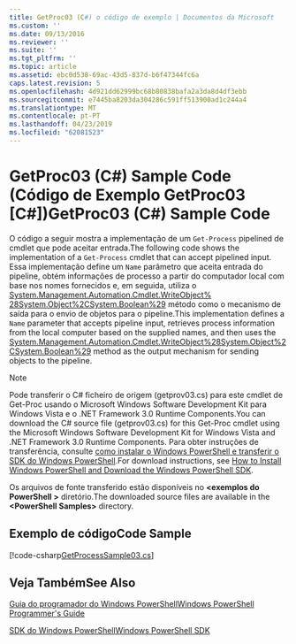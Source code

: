 ```yaml
---
title: GetProc03 (C#) o código de exemplo | Documentos da Microsoft
ms.custom: ''
ms.date: 09/13/2016
ms.reviewer: ''
ms.suite: ''
ms.tgt_pltfrm: ''
ms.topic: article
ms.assetid: ebc0d538-69ac-43d5-837d-b6f47344fc6a
caps.latest.revision: 5
ms.openlocfilehash: 4d921dd62999bc68b80838bafa2a3da8d4df3ebb
ms.sourcegitcommit: e7445ba8203da304286c591ff513900ad1c244a4
ms.translationtype: MT
ms.contentlocale: pt-PT
ms.lasthandoff: 04/23/2019
ms.locfileid: "62081523"
---
```

# <a name="getproc03-c-sample-code"></a><span data-ttu-id="c4176-102">GetProc03 (C#) Sample Code (Código de Exemplo GetProc03 [C#])</span><span class="sxs-lookup"><span data-stu-id="c4176-102">GetProc03 (C#) Sample Code</span></span>

<span data-ttu-id="c4176-103">O código a seguir mostra a implementação de um `Get-Process` pipelined de cmdlet que pode aceitar entrada.</span><span class="sxs-lookup"><span data-stu-id="c4176-103">The following code shows the implementation of a `Get-Process` cmdlet that can accept pipelined input.</span></span> <span data-ttu-id="c4176-104">Essa implementação define um `Name` parâmetro que aceita entrada do pipeline, obtém informações de processo a partir do computador local com base nos nomes fornecidos e, em seguida, utiliza o [System.Management.Automation.Cmdlet.WriteObject% 28System.Object%2CSystem.Boolean%29](/dotnet/api/System.Management.Automation.Cmdlet.WriteObject%28System.Object%2CSystem.Boolean%29) método como o mecanismo de saída para o envio de objetos para o pipeline.</span><span class="sxs-lookup"><span data-stu-id="c4176-104">This implementation defines a `Name` parameter that accepts pipeline input, retrieves process information from the local computer based on the supplied names, and then uses the [System.Management.Automation.Cmdlet.WriteObject%28System.Object%2CSystem.Boolean%29](/dotnet/api/System.Management.Automation.Cmdlet.WriteObject%28System.Object%2CSystem.Boolean%29) method as the output mechanism for sending objects to the pipeline.</span></span>

> [!NOTE]
> <span data-ttu-id="c4176-105">Pode transferir o C# ficheiro de origem (getprov03.cs) para este cmdlet de Get-Proc usando o Microsoft Windows Software Development Kit para Windows Vista e o .NET Framework 3.0 Runtime Components.</span><span class="sxs-lookup"><span data-stu-id="c4176-105">You can download the C# source file (getprov03.cs) for this Get-Proc cmdlet using the Microsoft Windows Software Development Kit for Windows Vista and .NET Framework 3.0 Runtime Components.</span></span> <span data-ttu-id="c4176-106">Para obter instruções de transferência, consulte [como instalar o Windows PowerShell e transferir o SDK do Windows PowerShell](/powershell/developer/installing-the-windows-powershell-sdk).</span><span class="sxs-lookup"><span data-stu-id="c4176-106">For download instructions, see [How to Install Windows PowerShell and Download the Windows PowerShell SDK](/powershell/developer/installing-the-windows-powershell-sdk).</span></span>
>
> <span data-ttu-id="c4176-107">Os arquivos de fonte transferido estão disponíveis no  **\<exemplos do PowerShell >** diretório.</span><span class="sxs-lookup"><span data-stu-id="c4176-107">The downloaded source files are available in the **\<PowerShell Samples>** directory.</span></span>

## <a name="code-sample"></a><span data-ttu-id="c4176-108">Exemplo de código</span><span class="sxs-lookup"><span data-stu-id="c4176-108">Code Sample</span></span>

[!code-csharp[GetProcessSample03.cs](../../powershell-sdk-samples/SDK-2.0/csharp/GetProcessSample03/GetProcessSample03.cs#L11-L78 "GetProcessSample03.cs")]

## <a name="see-also"></a><span data-ttu-id="c4176-109">Veja Também</span><span class="sxs-lookup"><span data-stu-id="c4176-109">See Also</span></span>

[<span data-ttu-id="c4176-110">Guia do programador do Windows PowerShell</span><span class="sxs-lookup"><span data-stu-id="c4176-110">Windows PowerShell Programmer's Guide</span></span>](./windows-powershell-programmer-s-guide.md)

[<span data-ttu-id="c4176-111">SDK do Windows PowerShell</span><span class="sxs-lookup"><span data-stu-id="c4176-111">Windows PowerShell SDK</span></span>](../windows-powershell-reference.md)